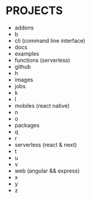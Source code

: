 # PROJECTS

- addons
- b
- cli (command line interface)
- docs
- examples
- functions (serverless)
- github
- h
- images
- jobs
- k
- l
- mobiles (react native)
- n
- o
- packages
- q
- r
- serverless (react & next)
- t
- u
- v
- web (angular && express)
- x
- y
- z
